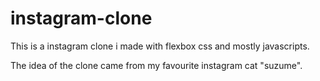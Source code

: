 # instagram-clone
This is a instagram clone i made with flexbox css and mostly javascripts.


The idea of the clone came from my favourite instagram cat "suzume".


